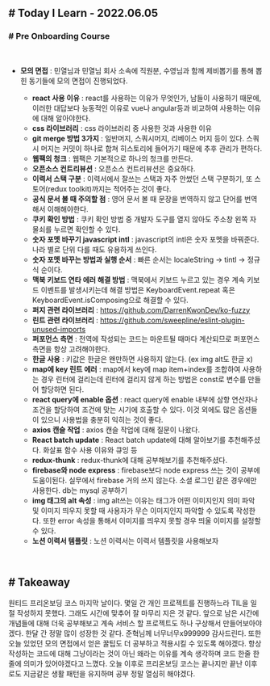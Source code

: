 ## # Today I Learn - 2022.06.05

### # Pre Onboarding Course

<br>

- **모의 면접** : 민열님과 민열님 회사 소속에 직원분, 수영님과 함께 제비뽑기를 통해 뽑힌 동기들에 모의 면접이 진행되었다.

  - **react 사용 이유** : react를 사용하는 이유가 무엇인가, 남들이 사용하기 때문에, 이러한 대답보다 능동적인 이유로 vue나 angular등과 비교하여 사용하는 이유에 대해 알아야한다.
  - **css 라이브러리** : css 라이브러리 중 사용한 것과 사용한 이유
  - **git merge 방법 3가지** : 일반머지, 스쿼시머지, 리베이스 머지 등이 있다. 스쿼시 머지는 커밋이 하나로 합쳐 히스토리에 들어가기 때문에 추후 관리가 편하다.
  - **웹팩의 청크** : 웹팩은 기본적으로 하나의 청크를 만든다.
  - **오픈소스 컨트리뷰션** : 오픈소스 컨트리뷰션은 중요하다.
  - **이력서 스택 구분** : 이력서에서 잘쓰는 스택과 자주 안썼던 스택 구분하기, 또 스토어(redux toolkit)까지는 적어주는 것이 좋다.
  - **공식 문서 볼 때 주의할 점** : 영어 문서 볼 때 문장을 번역하지 않고 단어를 번역해서 이해해야한다.
  - **쿠키 확인 방법** : 쿠키 확인 방법 중 개발자 도구를 열지 않아도 주소창 왼쪽 자물쇠를 누르면 확인할 수 있다.
  - **숫자 포멧 바꾸기 javascript intl** : javascript의 intl은 숫자 포멧을 바꿔준다. 나라 별로 단위 다를 때도 유용하게 쓰인다.
  - **숫자 포멧 바꾸는 방법과 실행 순서** : 빠른 순서는 localeString -> tintl -> 정규식 순이다.
  - **맥북 키보드 연타 에러 해결 방법** : 맥북에서 키보드 누르고 있는 경우 계속 키보드 이벤트를 발생시키는데 해결 방법은 KeyboardEvent.repeat 혹은 KeyboardEvent.isComposing으로 해결할 수 있다.
  - **퍼지 관련 라이브러리** : https://github.com/DarrenKwonDev/ko-fuzzy
  - **린트 관련 라이브러리** : https://github.com/sweepline/eslint-plugin-unused-imports
  - **퍼포먼스 측면** : 전역에 작성되는 코드는 마운트될 때마다 계산되므로 퍼포먼스 측면을 항상 고려해야한다.
  - **한글 사용** : 키값은 한글은 왠만하면 사용하지 않는다. (ex img alt도 한글 x)
  - **map에 key 린트 에러** : map에서 key에 map item+index를 조합하여 사용하는 경우 린터에 걸리는데 린터에 걸리지 않게 하는 방법은 const로 변수를 만들어 할당하면 된다.
  - **react query에 enable 옵션** : react query에 enable 내부에 삼항 연산자나 조건을 할당하여 조건에 맞는 시기에 호출할 수 있다. 이것 외에도 많은 옵션들이 있으니 사용법을 충분히 익히는 것이 좋다.
  - **axios 캔슬 작업** : axios 캔슬 작업에 대해 질문이 나왔다.
  - **React batch update** : React batch update에 대해 알아보기를 추천해주셨다. 화살표 함수 사용 이유와 큐잉 등
  - **redux-thunk** : redux-thunk에 대해 공부해보기를 추천해주셨다.
  - **firebase와 node express** : firebase보다 node express 쓰는 것이 공부에 도움이된다. 실무에서 firebase 거의 쓰지 않는다. 소셜 로그인 같은 경우에만 사용한다. db는 mysql 공부하기
  - **img 태그의 alt 속성** : img alt쓰는 이유는 태그가 어떤 이미지인지 의미 파악 및 이미지 띄우지 못할 때 사용자가 무슨 이미지인지 파악할 수 있도록 작성한다. 또한 error 속성을 통해서 이미지를 띄우지 못할 경우 띄울 이미지를 설정할 수 있다.
  - **노션 이력서 템플릿** : 노션 이력서는 이력서 템플릿을 사용해보자

<br>

## # Takeaway

원티드 프리온보딩 코스 마지막 날이다. 몇일 간 개인 프로젝트를 진행하느라 TIL을 일절 작성하지 못했다. 그래도 시간에 맞추어 잘 마무리 지은 것 같다. 앞으로 남은 시간에 개념들에 대해 더욱 공부해보고 계속 서비스 할 프로젝트도 하나 구상해서 만들어보아야겠다. 한달 간 정말 많이 성장한 것 같다. 준혁님께 너무너무x999999 감사드린다. 또한 오늘 있었던 모의 면접에서 얻은 꿀팁도 더 공부하고 적용시킬 수 있도록 해야겠다. 항상 작성하는 코드에 대해 그냥이라는 것이 아닌 왜라는 이유를 계속 생각하며 코드 한줄 한줄에 의미가 있어야겠다고 느꼈다. 오늘 이후로 프리온보딩 코스는 끝나지만 끝난 이후로도 지금같은 생활 패턴을 유지하며 공부 정말 열심히 해야겠다.

